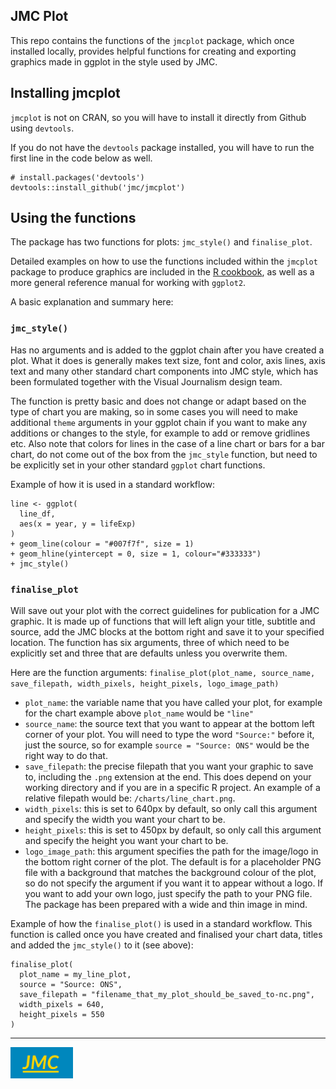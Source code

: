## JMC Plot

This repo contains the functions of the `jmcplot` package, which once installed locally, provides helpful functions for creating and exporting  graphics made in ggplot in the style used by JMC.

## Installing jmcplot

`jmcplot` is not on CRAN, so you will have to install it directly from Github using `devtools`. 

If you do not have the `devtools` package installed, you will have to run the first line in the code below as well. 

```
# install.packages('devtools')
devtools::install_github('jmc/jmcplot')
```

## Using the functions

The package has two functions for plots: `jmc_style()` and `finalise_plot`.

Detailed examples on how to use the functions included within the `jmcplot` package to produce graphics are included in the [R cookbook](https://jmc.github.io/rcookbook/), as well as a more general reference manual for working with `ggplot2`.

A basic explanation and summary here:

### `jmc_style()`

Has no arguments and is added to the ggplot chain after you have created a plot. What it does is generally makes text size, font and color, axis lines, axis text and many other standard chart components into JMC style, which has been formulated together with the Visual Journalism design team. 

The function is pretty basic and does not change or adapt based on the type of chart you are making, so in some cases you will need to make additional `theme` arguments in your ggplot chain if you want to make any additions or changes to the style, for example to add or remove gridlines etc. Also note that colors for lines in the case of a line chart or bars for a bar chart, do not come out of the box from the `jmc_style` function, but need to be explicitly set in your other standard `ggplot` chart functions.

Example of how it is used in a standard workflow:

```
line <- ggplot(
  line_df,
  aes(x = year, y = lifeExp)
)
+ geom_line(colour = "#007f7f", size = 1)
+ geom_hline(yintercept = 0, size = 1, colour="#333333")
+ jmc_style()
```
### `finalise_plot`

Will save out your plot with the correct guidelines for publication for a JMC graphic. It is made up of functions that will left align your title, subtitle and source, add the JMC blocks at the bottom right and save it to your specified location. The function has six arguments, three of which need to be explicitly set and three that are defaults unless you overwrite them.  

Here are the function arguments:
`finalise_plot(plot_name, source_name, save_filepath, width_pixels, height_pixels, logo_image_path)`

* `plot_name`: the variable name that you have called your plot, for example for the chart example above `plot_name` would be `"line"`    
*  `source_name`: the source text that you want to appear at the bottom left corner of your plot. You will need to type the word `"Source:"`  before it, just the source, so for example `source = "Source: ONS"` would be the right way to do that.
* `save_filepath`: the precise filepath that you want your graphic to save to, including the `.png` extension at the end. This does depend on your working directory and if you are in a specific R project. An example of a relative filepath would be: `/charts/line_chart.png`.  
* `width_pixels`: this is set to 640px by default, so only call this argument and specify the width you want your chart to be. 
* `height_pixels`: this is set to 450px by default, so only call this argument and specify the height you want your chart to be. 
* `logo_image_path`: this argument specifies the path for the image/logo in the bottom right corner of the plot. The default is for a placeholder PNG file with a background that matches the background colour of the plot, so do not specify the argument if you want it to appear without a logo. If you want to add your own logo, just specify the path to your PNG file. The package has been prepared with a wide and thin image in mind. 

Example of how the `finalise_plot()` is used in a standard workflow. This function is called once you have created and finalised your chart data, titles and added the `jmc_style()` to it (see above):

```
finalise_plot(
  plot_name = my_line_plot,
  source = "Source: ONS",
  save_filepath = "filename_that_my_plot_should_be_saved_to-nc.png",
  width_pixels = 640,
  height_pixels = 550
)
```
---

<img src="data/logo-jmc-color.png" width="100px">

